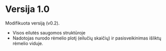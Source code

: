 # Versija 1.0
Modifikuota versiją (v0.2).
* Visos eilutės saugomos struktūroje
* Nadotojas nurodo rėmelio plotį (eilučių skaičių) ir pasisveikinimas išliktų rėmelio viduje.
